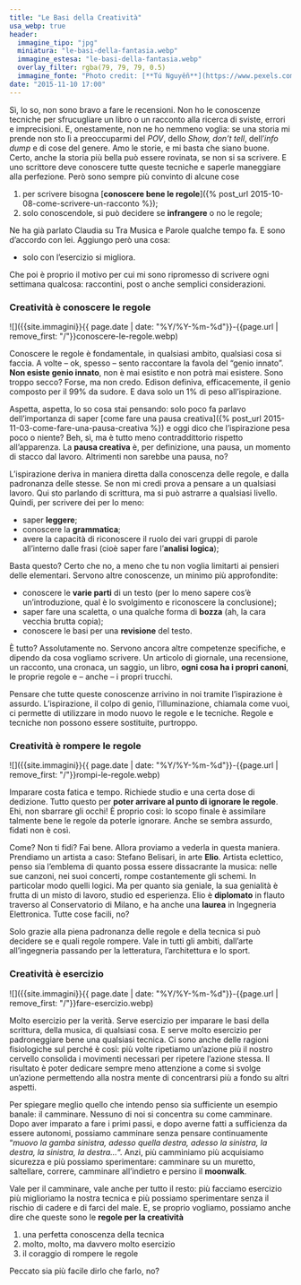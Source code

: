 ```yaml
---
title: "Le Basi della Creatività"
usa_webp: true
header:
  immagine_tipo: "jpg"
  miniatura: "le-basi-della-fantasia.webp"
  immagine_estesa: "le-basi-della-fantasia.webp"
  overlay_filter: rgba(79, 79, 79, 0.5)
  immagine_fonte: "Photo credit: [**Tú Nguyễn**](https://www.pexels.com/@tu-nguy-n-709154)"
date: "2015-11-10 17:00"
---
```


Sì, lo so, non sono bravo a fare le recensioni. Non ho le conoscenze tecniche per sfrucugliare un libro o un racconto alla ricerca di sviste, errori e imprecisioni. E, onestamente, non ne ho nemmeno voglia: se una storia mi prende non sto lì a preoccuparmi del _POV_, dello _Show, don’t tell_, dell’_info dump_ e di cose del genere. Amo le storie, e mi basta che siano buone. Certo, anche la storia più bella può essere rovinata, se non si sa scrivere. E uno scrittore deve conoscere tutte queste tecniche e saperle maneggiare alla perfezione. Però sono sempre più convinto di alcune cose

  1. per scrivere bisogna [**conoscere bene le regole**]({% post_url 2015-10-08-come-scrivere-un-racconto %});
  2. solo conoscendole, si può decidere se **infrangere** o no le regole;

Ne ha già parlato Claudia su Tra Musica e Parole qualche tempo fa. E sono d’accordo con lei. Aggiungo però una cosa:

  - solo con l’esercizio si migliora.

Che poi è proprio il motivo per cui mi sono ripromesso di scrivere ogni settimana qualcosa: raccontini, post o anche semplici considerazioni.

### Creatività è conoscere le regole

![]({{site.immagini}}{{ page.date | date: "%Y/%Y-%m-%d"}}-{{page.url | remove_first: "/"}}conoscere-le-regole.webp)

Conoscere le regole è fondamentale, in qualsiasi ambito, qualsiasi cosa si faccia. A volte – ok, spesso – sento raccontare la favola del “genio innato”. **Non esiste genio innato**, non è mai esistito e non potrà mai esistere. Sono troppo secco? Forse, ma non credo.  Edison definiva, efficacemente, il genio composto per il 99% da sudore. E dava solo un 1% di peso all’ispirazione.

Aspetta, aspetta, lo so cosa stai pensando: solo poco fa parlavo dell’importanza di saper [come fare una pausa creativa]({% post_url 2015-11-03-come-fare-una-pausa-creativa %}) e oggi dico che l’ispirazione pesa poco o niente? Beh, sì, ma è tutto meno contraddittorio rispetto all’apparenza. La **pausa creativa** è, per definizione,  una pausa, un momento di stacco dal lavoro. Altrimenti non sarebbe una pausa, no?

L’ispirazione deriva in maniera diretta dalla conoscenza delle regole, e dalla padronanza delle stesse. Se non mi credi prova a pensare a un qualsiasi lavoro. Qui sto parlando di scrittura, ma si può astrarre a qualsiasi livello. Quindi, per scrivere dei per lo meno:

  - saper **leggere**;
  - conoscere la **grammatica**;
  - avere la capacità di riconoscere il ruolo dei vari gruppi di parole all’interno dalle frasi (cioè saper fare l’**analisi logica**);

Basta questo? Certo che no, a meno che tu non voglia limitarti ai pensieri delle elementari. Servono altre conoscenze, un minimo più approfondite:

  - conoscere le **varie parti** di un testo (per lo meno sapere cos’è un’introduzione, qual è lo svolgimento e riconoscere la conclusione);
  - saper fare una scaletta, o una qualche forma di **bozza** (ah, la cara vecchia brutta copia);
  - conoscere le basi per una **revisione** del testo.

È tutto? Assolutamente no. Servono ancora altre competenze specifiche, e dipendo da cosa vogliamo scrivere. Un articolo di giornale, una recensione, un racconto, una cronaca, un saggio, un libro, **ogni cosa ha i propri canoni**, le proprie regole e – anche – i propri trucchi.

Pensare che tutte queste conoscenze arrivino in noi tramite l’ispirazione è assurdo. L’ispirazione, il colpo di genio, l’illuminazione, chiamala come vuoi, ci permette di utilizzare in modo nuovo le regole e le tecniche. Regole e tecniche non possono essere sostituite, purtroppo.

### Creatività è rompere le regole

![]({{site.immagini}}{{ page.date | date: "%Y/%Y-%m-%d"}}-{{page.url | remove_first: "/"}}rompi-le-regole.webp)

Imparare costa fatica e tempo. Richiede studio e una certa dose di dedizione. Tutto questo per **poter arrivare al punto di ignorare le regole**. Ehi, non sbarrare gli occhi! È proprio così: lo scopo finale è assimilare talmente bene le regole da poterle ignorare. Anche se sembra assurdo, fidati non è così.

Come? Non ti fidi? Fai bene. Allora proviamo a vederla in questa maniera. Prendiamo un artista a caso: Stefano Belisari, in arte **Elio**. Artista eclettico, penso sia l’emblema di quanto possa essere dissacrante la musica: nelle sue canzoni, nei suoi concerti, rompe costantemente gli schemi. In particolar modo quelli logici. Ma per quanto sia geniale, la sua genialità è frutta di un misto di lavoro, studio ed esperienza. Elio è **diplomato** in flauto traverso al Conservatorio di Milano, e ha anche una **laurea** in Ingegneria Elettronica. Tutte cose facili, no?

Solo grazie alla piena padronanza delle regole e della tecnica si può decidere se e quali regole rompere. Vale in tutti gli ambiti, dall’arte all’ingegneria passando per la letteratura, l’architettura e lo sport.

### Creatività è esercizio

![]({{site.immagini}}{{ page.date | date: "%Y/%Y-%m-%d"}}-{{page.url | remove_first: "/"}}fare-esercizio.webp)

Molto esercizio per la verità. Serve esercizio per imparare le basi della scrittura, della musica, di qualsiasi cosa. E serve molto esercizio per padroneggiare bene una qualsiasi tecnica. Ci sono anche delle ragioni fisiologiche sul perché è così: più volte ripetiamo un’azione più il nostro cervello consolida i movimenti necessari per ripetere l’azione stessa. Il risultato è poter dedicare sempre meno attenzione a come si svolge un’azione permettendo alla nostra mente di concentrarsi più a fondo su altri aspetti.

Per spiegare meglio quello che intendo penso sia sufficiente un esempio banale: il camminare. Nessuno di noi si concentra su come camminare. Dopo aver imparato a fare i primi passi, e dopo averne fatti a sufficienza da essere autonomi, possiamo camminare senza pensare continuamente “_muovo la gamba sinistra, adesso quella destra, adesso la sinistra, la destra, la sinistra, la destra…_“. Anzi, più camminiamo più acquisiamo sicurezza e più possiamo sperimentare: camminare su un muretto, saltellare, correre, camminare all’indietro e persino il **moonwalk**.

Vale per il camminare, vale anche per tutto il resto: più facciamo esercizio più miglioriamo la nostra tecnica e più possiamo sperimentare senza il rischio di cadere e di farci del male. E, se proprio vogliamo, possiamo anche dire che queste sono le **regole per la creatività**

  1. una perfetta conoscenza della tecnica
  2. molto, molto, ma davvero molto esercizio
  3. il coraggio di rompere le regole

Peccato sia più facile dirlo che farlo, no?
